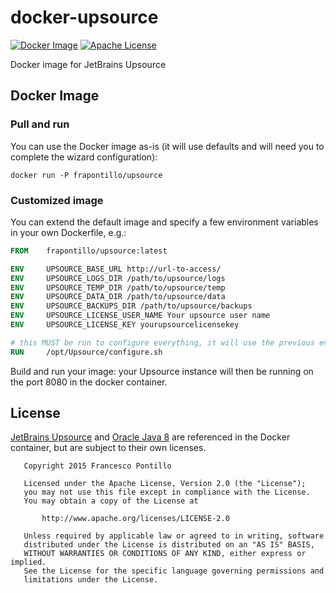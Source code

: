 # docker-upsource

[![Docker Image][docker-image]][docker-url]
[![Apache License][license-image]][license-url]

Docker image for JetBrains Upsource

## Docker Image

### Pull and run

You can use the Docker image as-is (it will use defaults and will need you to complete the wizard configuration):

```shell
docker run -P frapontillo/upsource
```

### Customized image

You can extend the default image and specify a few environment variables in your own Dockerfile, e.g.:

```dockerfile
FROM    frapontillo/upsource:latest

ENV     UPSOURCE_BASE_URL http://url-to-access/
ENV     UPSOURCE_LOGS_DIR /path/to/upsource/logs
ENV     UPSOURCE_TEMP_DIR /path/to/upsource/temp
ENV     UPSOURCE_DATA_DIR /path/to/upsource/data
ENV     UPSOURCE_BACKUPS_DIR /path/to/upsource/backups
ENV     UPSOURCE_LICENSE_USER_NAME Your upsource user name
ENV     UPSOURCE_LICENSE_KEY yourupsourcelicensekey

# this MUST be run to configure everything, it will use the previous environment variables
RUN     /opt/Upsource/configure.sh
```

Build and run your image: your Upsource instance will then be running on the port 8080 in the docker container.

## License

[JetBrains Upsource](https://www.jetbrains.com/upsource) and [Oracle Java 8](https://www.java.com) are referenced in the Docker container, but are subject to their own licenses.

```
   Copyright 2015 Francesco Pontillo

   Licensed under the Apache License, Version 2.0 (the "License");
   you may not use this file except in compliance with the License.
   You may obtain a copy of the License at

       http://www.apache.org/licenses/LICENSE-2.0

   Unless required by applicable law or agreed to in writing, software
   distributed under the License is distributed on an "AS IS" BASIS,
   WITHOUT WARRANTIES OR CONDITIONS OF ANY KIND, either express or implied.
   See the License for the specific language governing permissions and
   limitations under the License.
```

[docker-url]: https://hub.docker.com/r/frapontillo/upsource
[docker-image]: https://img.shields.io/docker/pulls/frapontillo/upsource?style=flat

[license-image]: http://img.shields.io/badge/license-Apache_2.0-blue.svg?style=flat
[license-url]: LICENSE
